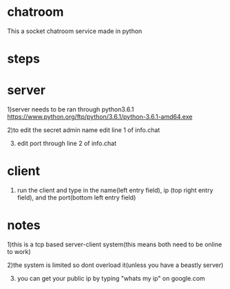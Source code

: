 # chatroom


This a socket chatroom service made in python
# steps
 # server
   1)server needs to be ran through python3.6.1 https://www.python.org/ftp/python/3.6.1/python-3.6.1-amd64.exe

   2)to edit the secret admin name edit line 1 of info.chat
   
   3) edit port through line 2 of info.chat
 # client
   1) run the client and type in the name(left entry field), ip (top right entry field), and the port(bottom left entry field)

# notes
1)this is a tcp based server-client system(this means both need to be online to work)

2)the system is limited so dont overload it(unless you have a beastly server)

3) you can get your public ip by typing "whats my ip" on google.com
